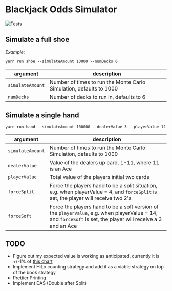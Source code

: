 # Blackjack Odds Simulator

![Tests](https://github.com/aklarfeld/blackjack-sim/actions/workflows/tests.yaml/badge.svg)


## Simulate a full shoe

*Example:* 
```
yarn run shoe --simulateAmount 10000 --numDecks 6
```
| argument | description | 
| -------- | ----------- |
| `simulateAmount` | Number of times to run the Monte Carlo Simulation, defaults to 1000 | 
| `numDecks` | Number of decks to run in, defaults to 6 | 

## Simulate a single hand
```
yarn run hand --simulateAmount 100000 --dealerValue 3 --playerValue 12
```

| argument | description |
| -------- | ----------- |
| `simulateAmount` | Number of times to run the Monte Carlo Simulation, defaults to 1000 | 
| `dealerValue` | Value of the dealers up card, 1-11, where 11 is an Ace | 
| `playerValue` | Total value of the players initial two cards | 
| `forceSplit` | Force the players hand to be a split situation, e.g. when playerValue = 4, and `forceSplit` is set, the player will receive two 2's | 
| `forceSoft` | Force the players hand to be a soft version of the `playerValue`, e.g. when playerValue = 14, and `forceSoft` is set, the player will receive a 3 and an Ace | 

## TODO
- Figure out my expected value is working as anticipated, currently it is +/-1% of [this chart](https://wizardofodds.com/games/blackjack/appendix/9/6ds17r4/)
- Implement HiLo counting strategy and add it as a viable strategy on top of the book strategy
- Prettier Printing
- Implement DAS (Double after Split)

